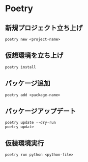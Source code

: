 # Poetry

## 新規プロジェクト立ち上げ

```shell
poetry new <project-name>
```

## 仮想環境を立ち上げ

```shell
poetry install
```

## パッケージ追加

```shell
poetry add <package-name>
```

## パッケージアップデート

```shell
poetry update --dry-run
poetry update
```

## 仮装環境実行

```shell
poetry run python <python-file>
```